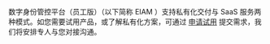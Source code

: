数字身份管控平台（员工版）（以下简称 EIAM ）支持私有化交付与 SaaS 服务两种模式。如您需要试用产品，或了解私有化方案，可通过 [申请试用](https://cloud.tencent.com/apply/p/3z5q31b88ia) 提交需求，我们将安排专人与您对接沟通。
